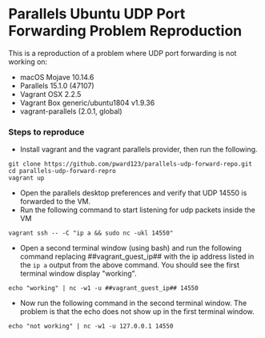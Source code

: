 # Parallels Ubuntu UDP Port Forwarding Problem Reproduction

This is a reproduction of a problem where UDP port forwarding is not working on:

* macOS Mojave 10.14.6
* Parallels 15.1.0 (47107)
* Vagrant OSX 2.2.5
* Vagrant Box generic/ubuntu1804 v1.9.36
* vagrant-parallels (2.0.1, global)

### Steps to reproduce

* Install vagrant and the vagrant parallels provider, then run the following.

```
git clone https://github.com/pward123/parallels-udp-forward-repo.git
cd parallels-udp-forward-repro
vagrant up
```

* Open the parallels desktop preferences and verify that UDP 14550 is forwarded to the VM.
* Run the following command to start listening for udp packets inside the VM

```
vagrant ssh -- -C "ip a && sudo nc -ukl 14550"
```

* Open a second terminal window (using bash) and run the following command replacing ##vagrant_guest_ip## with the ip address listed in the `ip a` output from the above command. You should see the first terminal window display "working".

```
echo "working" | nc -w1 -u ##vagrant_guest_ip## 14550
```

* Now run the following command in the second terminal window. The problem is that the echo does not show up in the first terminal window.

```
echo "not working" | nc -w1 -u 127.0.0.1 14550
```
